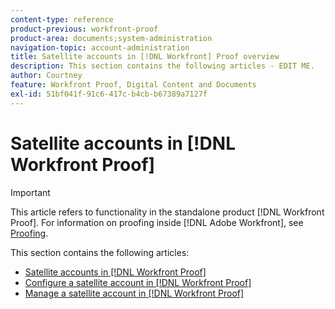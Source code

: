 ```yaml
---
content-type: reference
product-previous: workfront-proof
product-area: documents;system-administration
navigation-topic: account-administration
title: Satellite accounts in [!DNL Workfront] Proof overview
description: This section contains the following articles - EDIT ME.
author: Courtney
feature: Workfront Proof, Digital Content and Documents
exl-id: 51bf041f-91c6-417c-b4cb-b67389a7127f
---
```

# Satellite accounts in [!DNL Workfront Proof]

>[!IMPORTANT]
>
>This article refers to functionality in the standalone product [!DNL Workfront Proof]. For information on proofing inside [!DNL Adobe Workfront], see [Proofing](../../../review-and-approve-work/proofing/proofing.md).

This section contains the following articles:

* [Satellite accounts in [!DNL Workfront Proof]](../../../workfront-proof/wp-acct-admin/satellite-accounts/sat-accts-in-wp.md)
* [Configure a satellite account in [!DNL Workfront Proof]](../../../workfront-proof/wp-acct-admin/satellite-accounts/configure-sat-acct-in-wp.md)
* [Manage a satellite account in [!DNL Workfront Proof]](../../../workfront-proof/wp-acct-admin/satellite-accounts/manage-sat-acct-in-wp.md)
